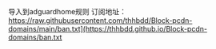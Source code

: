 导入到adguardhome规则
订阅地址：https://raw.githubusercontent.com/thhbdd/Block-pcdn-domains/main/ban.txt](https://thhbdd.github.io/Block-pcdn-domains/ban.txt
